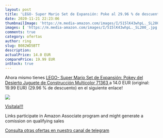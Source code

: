 ```yaml
---
layout: post
title: 'LEGO- Super Mario Set de Expansión: Poke al 29.96 % de descuento'
date: 2020-11-21 22:23:06
thumbnailImage: 'https://m.media-amazon.com/images/I/515lK43whpL._SL200_.jpg'
images: [ 'https://m.media-amazon.com/images/I/515lK43whpL._SL200_.jpg' ]
comments: true
category: ofertas
author: ring
slug: B082WD5BTT
description:
actualPrice: 14.0 EUR
comparePrice: 19.99 EUR
inStock: true
---
```


Ahora mismo tienes [LEGO- Super Mario Set de Expansión: Pokey del Desierto  Juguete de Construcción  Multicolor  71363 ](https://www.amazon.es/dp/B082WD5BTT/?tag=redken-21) a 14.0 EUR (original: 19.99 EUR) (29.96 %  de descuento) en el siguiente enlace!

[![](https://m.media-amazon.com/images/I/515lK43whpL._SL200_.jpg)](https://www.amazon.es/dp/B082WD5BTT/?tag=redken-21)

[Visítala!!!](https://www.amazon.es/dp/B082WD5BTT/?tag=redken-21)

Links participate in Amazon Associate program and might generate a comission on qualifying sales

[Consulta otras ofertas en nuestro canal de telegram](https://t.me/s/ofertas25)
